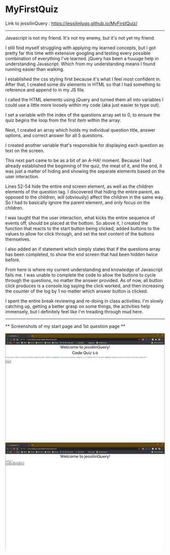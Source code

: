 # MyFirstQuiz

Link to jessilinQuery : https://jessilinlugo.github.io/MyFirstQuiz/ 


------------

Javascript is not my friend. It's not my enemy, but it's not yet my friend. 

I still find myself struggling with applying my learned concepts, but I got pretty far this time with extensive googling and testing every possible combination of everything I've learned. jQuery has been a huuuge help in understanding Javascript. Which from my understanding means I found running easier than walking. 

I established the css styling first because it's what I feel most confident in. After that, I created some div elements in HTML so that I had something to reference and append to in my JS file.

I called the HTML elements using jQuery and turned them all into variables I could use a little more loosely within my code (aka just easier to type out).

I set a variable with the index of the questions array set to 0, to ensure the quiz begins the loop from the first item within the array.

Next, I created an array which holds my individual question title, answer options, and correct answer for all 5 questions.

I created another variable that's responsible for displaying each question as text on the screen.

This next part came to be as a bit of an A-HA! moment. Because I had already established the beginning of the quiz, the meat of it, and the end, it was just a matter of hiding and showing the separate elements based on the user interaction.

Lines 52-54 hide the entire end screen element, as well as the children elements of the question tag. I discovered that hiding the entire parent, as opposed to the children, will (obviously) affect the children in the same way. So I had to basically ignore the parent element, and only focus on the children. 

I was taught that the user interaction, what kicks the entire sequence of events off, should be placed at the bottom. So above it, I created the function that reacts to the start button being clicked, added buttons to the values to allow for click through, and set the text content of the buttons themselves.

I also added an if statement which simply states that if the questions array has been completed, to show the end screen that had been hidden twice before.

From here is where my current understanding and knowledge of Javascript fails me. I was unable to complete the code to allow the buttons to cycle through the questions, no matter the answer provided. As of now, all button click produces is a console.log saying the click worked, and then increasing the counter of the log by 1 no matter which answer button is clicked. 

I spent the entire break reviewing and re-doing in class activities. I'm slowly catching up, getting a better grasp on some things, the activities help immensely, but I definitely feel like I'm treading through mud here. 


------------

** Screenshots of my start page and 1st question page **

<img src="/assets/startpage.png" alt="start page of quiz"/>
<img src="/assets/question1.png" alt="first question"/>